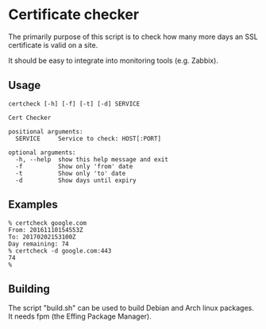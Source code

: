 # Certificate checker

The primarily purpose of this script is to check how many more days an SSL certificate is valid on a site.

It should be easy to integrate into monitoring tools (e.g. Zabbix).

## Usage

	certcheck [-h] [-f] [-t] [-d] SERVICE
	
	Cert Checker
	
	positional arguments:
	  SERVICE     Service to check: HOST[:PORT]
	
	optional arguments:
	  -h, --help  show this help message and exit
	  -f          Show only 'from' date
	  -t          Show only 'to' date
	  -d          Show days until expiry

## Examples

    % certcheck google.com
    From: 20161110154553Z
    To: 20170202153100Z
    Day remaining: 74
    % certcheck -d google.com:443
    74
    %

## Building

The script "build.sh" can be used to build Debian and Arch linux packages. It needs fpm (the Effing Package Manager).

